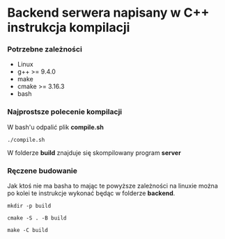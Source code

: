 # Backend serwera napisany w C++ instrukcja kompilacji
### Potrzebne zależności
- Linux
- g++ >= 9.4.0
- make
- cmake >= 3.16.3
- bash

### Najprostsze polecenie kompilacji
W bash'u odpalić plik **compile.sh**
```
./compile.sh
```

W folderze **build** znajduje się skompilowany program **server**

### Ręczene budowanie
Jak ktoś nie ma basha to mając te powyższe zależności na linuxie można po kolei te instrukcje wykonać będąc w folderze **backend**.
```
mkdir -p build
```
```
cmake -S . -B build
```
```
make -C build
```